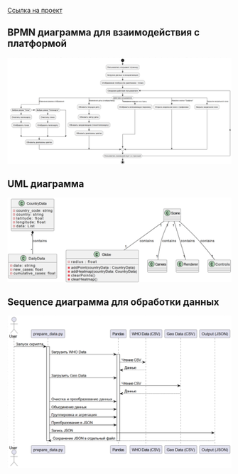 [Ссылка на проект](https://github.com/Data-Wrangling-and-Visualisation/Globe_covid_map/tree/main)

## BPMN диаграмма для взаимодействия с платформой
![BPMN](BPMN.png)
## UML диаграмма
![UML](UML.png)
## Sequence диаграмма для обработки данных
![seq](Sequence.png)
